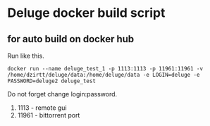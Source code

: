# Deluge docker build script #
## for auto build on docker hub ##

Run like this. 

```docker run --name deluge_test_1 -p 1113:1113 -p 11961:11961 -v /home/dzirtt/deluge/data:/home/deluge/data -e LOGIN=deluge -e PASSWORD=deluge2 deluge_test```

Do not forget change login:password.
1. 1113 - remote gui
2. 11961 - bittorrent port
